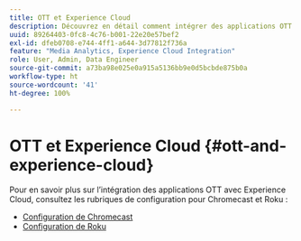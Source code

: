 ```yaml
---
title: OTT et Experience Cloud
description: Découvrez en détail comment intégrer des applications OTT avec Experience Cloud.
uuid: 89264403-0fc8-4c76-b001-22e20e57bef2
exl-id: dfeb0708-e744-4ff1-a644-3d77812f736a
feature: "Media Analytics, Experience Cloud Integration"
role: User, Admin, Data Engineer
source-git-commit: a73ba98e025e0a915a5136bb9e0d5bcbde875b0a
workflow-type: ht
source-wordcount: '41'
ht-degree: 100%

---
```


# OTT et Experience Cloud {#ott-and-experience-cloud}

Pour en savoir plus sur l’intégration des applications OTT avec Experience Cloud, consultez les rubriques de configuration pour Chromecast et Roku :

* [Configuration de Chromecast](/help/implementation/media-sdk/setup/set-up-chromecast.md)
* [Configuration de Roku](/help/implementation/media-sdk/setup/set-up-roku.md)
